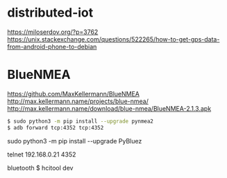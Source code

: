 # distributed-iot














https://miloserdov.org/?p=3762
https://unix.stackexchange.com/questions/522265/how-to-get-gps-data-from-android-phone-to-debian


# BlueNMEA

https://github.com/MaxKellermann/BlueNMEA
http://max.kellermann.name/projects/blue-nmea/
http://max.kellermann.name/download/blue-nmea/BlueNMEA-2.1.3.apk

```bash
$ sudo python3 -m pip install --upgrade pynmea2
$ adb forward tcp:4352 tcp:4352
```

sudo python3 -m pip install --upgrade PyBluez





telnet 192.168.0.21 4352





bluetooth
$ hcitool dev
